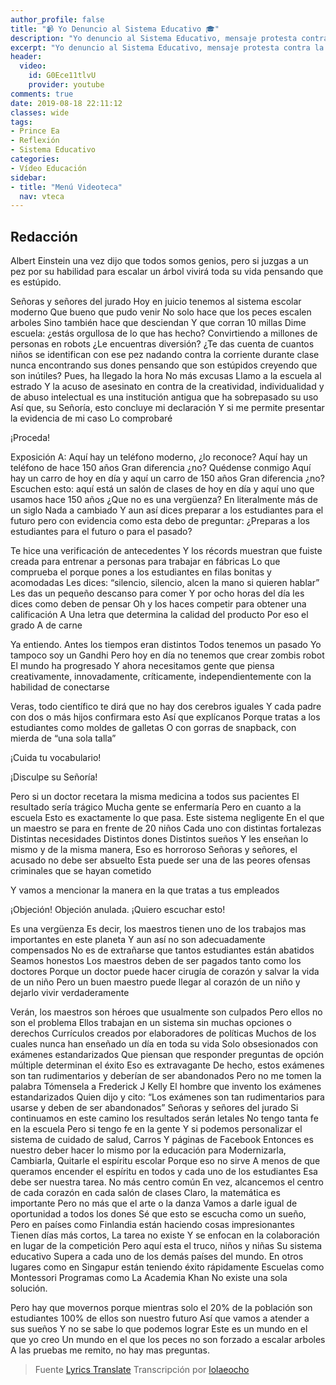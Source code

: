 ```yaml
---
author_profile: false
title: "📹 Yo Denuncio al Sistema Educativo 🎓"
description: "Yo denuncio al Sistema Educativo, mensaje protesta contra la actual situación de los sistemas educativos y sus metodologías"
excerpt: "Yo denuncio al Sistema Educativo, mensaje protesta contra la actual situación de los sistemas educativos y sus metodologías"
header:
  video:
    id: G0Ece11tlvU
    provider: youtube
comments: true
date: 2019-08-18 22:11:12
classes: wide
tags:
- Prince Ea
- Reflexión
- Sistema Educativo
categories:
- Vídeo Educación
sidebar:
- title: "Menú Videoteca"
  nav: vteca
---
```


## Redacción

Albert Einstein una vez dijo que todos somos genios, pero si juzgas a un pez por su habilidad para escalar un árbol vivirá toda su vida pensando que es estúpido.
 
Señoras y señores del jurado
Hoy en juicio tenemos al sistema escolar moderno
Que bueno que pudo venir
No solo hace que los peces escalen arboles
Sino también hace que desciendan
Y que corran 10 millas
Dime escuela: ¿estás orgullosa de lo que has hecho?
Convirtiendo a millones de personas en robots
¿Le encuentras diversión?
¿Te das cuenta de cuantos niños se identifican con ese pez
nadando contra la corriente durante clase
nunca encontrando sus dones
pensando que son estúpidos
creyendo que son inútiles?
Pues, ha llegado la hora
No más excusas
Llamo a la escuela al estrado
Y la acuso de asesinato en contra de la creatividad, individualidad y de abuso intelectual
es una institución antigua que ha sobrepasado su uso
Así que, su Señoría, esto concluye mi declaración
Y si me permite presentar la evidencia de mi caso
Lo comprobaré
 
¡Proceda!
 
Exposición A: Aquí hay un teléfono moderno, ¿lo reconoce?
Aquí hay un teléfono de hace 150 años
Gran diferencia ¿no?
Quédense conmigo
Aquí hay un carro de hoy en día y aquí un carro de 150 años
Gran diferencia ¿no?
Escuchen esto: aquí está un salón de clases de hoy en día y aquí uno que usamos hace 150 años
¿Que no es una vergüenza?
En literalmente más de un siglo
Nada a cambiado
Y aun así dices preparar a los estudiantes para el futuro
pero con evidencia como esta
debo de preguntar:
¿Preparas a los estudiantes para el futuro o para el pasado?
 
Te hice una verificación de antecedentes
Y los récords muestran que fuiste creada para entrenar a personas para trabajar en fábricas
Lo que comprueba el porque pones a los estudiantes en filas bonitas y acomodadas
Les dices: “silencio, silencio, alcen la mano si quieren hablar”
Les das un pequeño descanso para comer
Y por ocho horas del día les dices como deben de pensar
Oh y los haces competir para obtener una calificación A
Una letra que determina la calidad del producto
Por eso el grado A de carne
 
Ya entiendo.
Antes los tiempos eran distintos
Todos tenemos un pasado
Yo tampoco soy un Gandhi
Pero hoy en día no tenemos que crear zombis robot
El mundo ha progresado
Y ahora necesitamos gente que piensa
creativamente,
innovadamente,
críticamente,
independientemente
con la habilidad de conectarse
 
Veras, todo científico te dirá que no hay dos cerebros iguales
Y cada padre con dos o más hijos confirmara esto
Así que explícanos
Porque tratas a los estudiantes como moldes de galletas
O con gorras de snapback, con mierda de “una sola talla”
 
¡Cuida tu vocabulario!
 
¡Disculpe su Señoría!
 
Pero si un doctor recetara la misma medicina a todos sus pacientes
El resultado sería trágico
Mucha gente se enfermaría
Pero en cuanto a la escuela
Esto es exactamente lo que pasa.
Este sistema negligente
En el que un maestro se para en frente de 20 niños
Cada uno con distintas fortalezas
Distintas necesidades
Distintos dones
Distintos sueños
Y les enseñan lo mismo y de la misma manera,
Eso es horroroso
Señoras y señores, el acusado no debe ser absuelto
Esta puede ser una de las peores ofensas criminales que se hayan cometido
 
Y vamos a mencionar la manera en la que tratas a tus empleados
 
¡Objeción!
Objeción anulada. ¡Quiero escuchar esto!
 
Es una vergüenza
Es decir, los maestros tienen uno de los trabajos mas importantes en este planeta
Y aun así no son adecuadamente compensados
No es de extrañarse que tantos estudiantes están abatidos
Seamos honestos
Los maestros deben de ser pagados tanto como los doctores
Porque un doctor puede hacer cirugía de corazón y salvar la vida de un niño
Pero un buen maestro puede llegar al corazón de un niño y dejarlo vivir verdaderamente
 
Verán, los maestros son héroes que usualmente son culpados
Pero ellos no son el problema
Ellos trabajan en un sistema sin muchas opciones o derechos
Currículos creados por elaboradores de políticas
Muchos de los cuales nunca han enseñado un día en toda su vida
Solo obsesionados con exámenes estandarizados
Que piensan que responder preguntas de opción múltiple determinan el éxito
Eso es extravagante
De hecho, estos exámenes son tan rudimentarios y deberían de ser abandonados
Pero no me tomen la palabra
Tómensela a Frederick J Kelly
El hombre que invento los exámenes estandarizados
Quien dijo y cito: “Los exámenes son tan rudimentarios para usarse y deben de ser abandonados”
Señoras y señores del jurado
Si continuamos en este camino los resultados serán letales
No tengo tanta fe en la escuela
Pero si tengo fe en la gente
Y si podemos personalizar el sistema de cuidado de salud,
Carros
Y páginas de Facebook
Entonces es nuestro deber hacer lo mismo por la educación para
Modernizarla,
Cambiarla,
Quitarle el espíritu escolar
Porque eso no sirve
A menos de que queramos encender el espíritu en todos y cada uno de los estudiantes
Esa debe ser nuestra tarea.
No más centro común
En vez, alcancemos el centro de cada corazón en cada salón de clases
Claro, la matemática es importante
Pero no más que el arte o la danza
Vamos a darle igual de oportunidad a todos los dones
Sé que esto se escucha como un sueño,
Pero en países como Finlandia están haciendo cosas impresionantes
Tienen días más cortos,
La tarea no existe
Y se enfocan en la colaboración en lugar de la competición
Pero aquí esta el truco, niños y niñas
Su sistema educativo
Supera a cada uno de los demás países del mundo.
En otros lugares como en Singapur están teniendo éxito rápidamente
Escuelas como Montessori
Programas como La Academia Khan
No existe una sola solución.
 
Pero hay que movernos porque mientras solo el 20% de la población son estudiantes
100% de ellos son nuestro futuro
Así que vamos a atender a sus sueños
Y no se sabe lo que podemos lograr
Este es un mundo en el que yo creo
Un mundo en el que los peces no son forzado a escalar arboles
A las pruebas me remito, no hay mas preguntas.

> Fuente [Lyrics Translate](https://lyricstranslate.com) Transcripción por [lolaeocho](https://lyricstranslate.com/es/translator/lolaeocho)